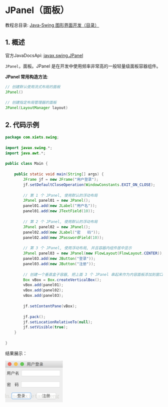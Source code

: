 # JPanel（面板）

教程总目录: [Java-Swing 图形界面开发（目录）](../README.md)

## 1. 概述

官方JavaDocsApi: [javax.swing.JPanel](https://docs.oracle.com/javase/8/docs/api/javax/swing/JPanel.html)

`JPanel`，面板。JPanel 是在开发中使用频率非常高的一般轻量级面板容器组件。

**JPanel 常用构造方法**:

```java
// 创建默认使用流式布局的面板
JPanel()

// 创建指定布局管理器的面板
JPanel(LayoutManager layout)
```

## 2. 代码示例

```java
package com.xiets.swing;

import javax.swing.*;
import java.awt.*;

public class Main {

    public static void main(String[] args) {
        JFrame jf = new JFrame("用户登录");
        jf.setDefaultCloseOperation(WindowConstants.EXIT_ON_CLOSE);

        // 第 1 个 JPanel, 使用默认的浮动布局
        JPanel panel01 = new JPanel();
        panel01.add(new JLabel("用户名"));
        panel01.add(new JTextField(10));

        // 第 2 个 JPanel, 使用默认的浮动布局
        JPanel panel02 = new JPanel();
        panel02.add(new JLabel("密   码"));
        panel02.add(new JPasswordField(10));

        // 第 3 个 JPanel, 使用浮动布局, 并且容器内组件居中显示
        JPanel panel03 = new JPanel(new FlowLayout(FlowLayout.CENTER));
        panel03.add(new JButton("登录"));
        panel03.add(new JButton("注册"));

        // 创建一个垂直盒子容器, 把上面 3 个 JPanel 串起来作为内容面板添加到窗口
        Box vBox = Box.createVerticalBox();
        vBox.add(panel01);
        vBox.add(panel02);
        vBox.add(panel03);

        jf.setContentPane(vBox);

        jf.pack();
        jf.setLocationRelativeTo(null);
        jf.setVisible(true);
    }

}
```

结果展示：

![java-swing4_1](../images/java-swing4_1.png)